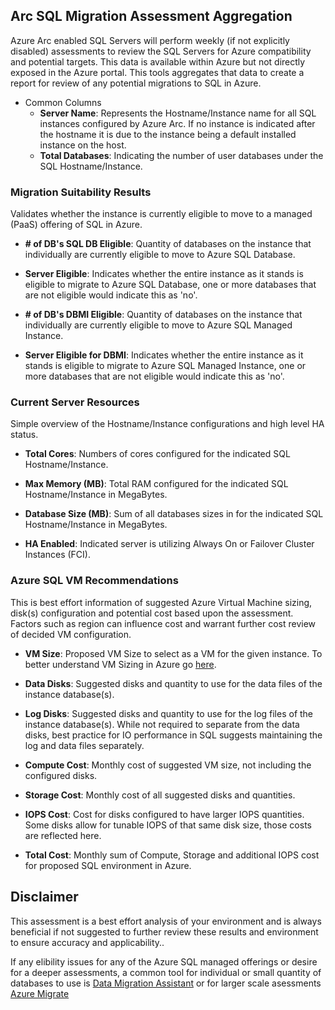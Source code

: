 ## Arc SQL Migration Assessment Aggregation

Azure Arc enabled SQL Servers will perform weekly (if not explicitly disabled) assessments to review the SQL Servers for Azure compatibility and potential targets. 
This data is available within Azure but not directly exposed in the Azure portal. This tools aggregates that data to create a report for review of any potential migrations to SQL in Azure.

- Common Columns
  - **Server Name**: Represents the Hostname/Instance name for all SQL instances configured by Azure Arc. If no instance is indicated after the hostname it is due to the instance being a default installed instance on the host.
  - **Total Databases**: Indicating the number of user databases under the SQL Hostname/Instance.

### Migration Suitability Results

Validates whether the instance is currently eligible to move to a managed (PaaS) offering of SQL in Azure.

- **# of DB's SQL DB Eligible**: Quantity of databases on the instance that individually are currently eligible to move to Azure SQL Database.
  
- **Server Eligible**: Indicates whether the entire instance as it stands is eligible to migrate to Azure SQL Database, one or more databases that are not eligible would indicate this as 'no'.

- **# of DB's DBMI Eligible**: Quantity of databases on the instance that individually are currently eligible to move to Azure SQL Managed Instance.

- **Server Eligible for DBMI**: Indicates whether the entire instance as it stands is eligible to migrate to Azure SQL Managed Instance, one or more databases that are not eligible would indicate this as 'no'.

### Current Server Resources

Simple overview of the Hostname/Instance configurations and high level HA status.

- **Total Cores**: Numbers of cores configured for the indicated SQL Hostname/Instance.
  
- **Max Memory (MB)**: Total RAM configured for the indicated SQL Hostname/Instance in MegaBytes.
  
- **Database Size (MB)**: Sum of all databases sizes in for the indicated SQL Hostname/Instance in MegaBytes.
  
- **HA Enabled**: Indicated server is utilizing Always On or Failover Cluster Instances (FCI).

### Azure SQL VM Recommendations

 This is best effort information of suggested Azure Virtual Machine sizing, disk(s) configuration and potential cost based upon the assessment. Factors such as region can influence cost and warrant further cost review of decided VM configuration.

- **VM Size**: Proposed VM Size to select as a VM for the given instance. To better understand VM Sizing in Azure go [here](https://learn.microsoft.com/en-us/azure/virtual-machines/sizes/overview).
  
- **Data Disks**: Suggested disks and quantity to use for the data files of the instance database(s).
  
- **Log Disks**: Suggested disks and quantity to use for the log files of the instance database(s). While not required to separate from the data disks, best practice for IO performance in SQL suggests maintaining the log and data files separately.

- **Compute Cost**: Monthly cost of suggested VM size, not including the configured disks.

- **Storage Cost**: Monthly cost of all suggested disks and quantities.

- **IOPS Cost**: Cost for disks configured to have larger IOPS quantities. Some disks allow for tunable IOPS of that same disk size, those costs are reflected here.

- **Total Cost**: Monthly sum of Compute, Storage and additional IOPS cost for proposed SQL environment in Azure.
  
## Disclaimer

This assessment is a best effort analysis of your environment and is always beneficial if not suggested to further review these results and environment to ensure accuracy and applicability..

If any elibility issues for any of the Azure SQL managed offerings or desire for a deeper assessments, a common tool for individual or small quantity of databases to use is [Data Migration Assistant](https://learn.microsoft.com/en-us/sql/dma/dma-overview?view=sql-server-ver16) 
or for larger scale asessments [Azure Migrate](https://learn.microsoft.com/en-us/azure/migrate/migrate-services-overview)
